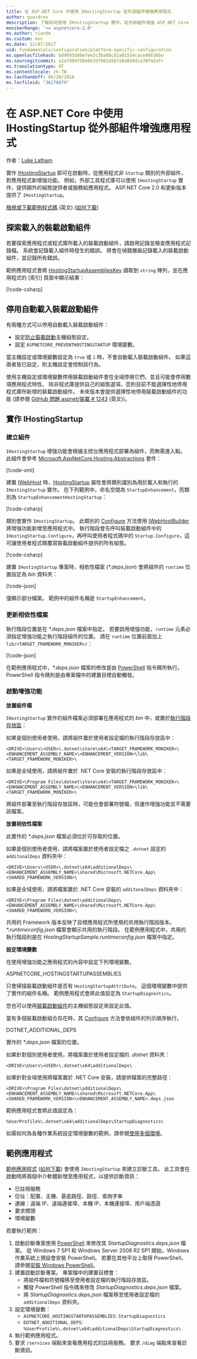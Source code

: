 ```yaml
---
title: 在 ASP.NET Core 中使用 IHostingStartup 從外部組件增強應用程式
author: guardrex
description: 了解如何使用 IHostingStartup 實作，從外部組件增強 ASP.NET Core 應用程式。
monikerRange: '>= aspnetcore-2.0'
ms.author: riande
ms.custom: mvc
ms.date: 12/07/2017
uid: fundamentals/configuration/platform-specific-configuration
ms.openlocfilehash: bd9605dd8efee2c3ba8bc82a81554cace40630be
ms.sourcegitcommit: a1afd04758e663d7062a5bfa8a0d4dca38f42afc
ms.translationtype: HT
ms.contentlocale: zh-TW
ms.lasthandoff: 06/20/2018
ms.locfileid: "36278079"
---
```

# <a name="enhance-an-app-from-an-external-assembly-in-aspnet-core-with-ihostingstartup"></a>在 ASP.NET Core 中使用 IHostingStartup 從外部組件增強應用程式

作者：[Luke Latham](https://github.com/guardrex)

實作 [IHostingStartup](/dotnet/api/microsoft.aspnetcore.hosting.ihostingstartup) 即可在啟動時，從應用程式非 `Startup` 類別的外部組件，對應用程式新增強功能。 例如，外部工具程式庫可以使用 `IHostingStartup` 實作，提供額外的組態提供者或服務給應用程式。 ASP.NET Core 2.0 和更新版本提供了 `IHostingStartup`。

[檢視或下載範例程式碼](https://github.com/aspnet/Docs/tree/master/aspnetcore/fundamentals/configuration/platform-specific-configuration/sample/) \(英文\) ([如何下載](xref:tutorials/index#how-to-download-a-sample))

## <a name="discover-loaded-hosting-startup-assemblies"></a>探索載入的裝載啟動組件

若要探索應用程式或程式庫所載入的裝載啟動組件，請啟用記錄並檢查應用程式記錄檔。 系統會記錄載入組件時發生的錯誤。 將會在偵錯層級記錄載入的裝載啟動組件，並記錄所有錯誤。

範例應用程式會將 [HostingStartupAssembliesKey](/dotnet/api/microsoft.aspnetcore.hosting.webhostdefaults.hostingstartupassemblieskey) 讀取到 `string` 陣列，並在應用程式的 [索引] 頁面中顯示結果：

[!code-csharp[](platform-specific-configuration/sample/HostingStartupSample/Pages/Index.cshtml.cs?name=snippet1&highlight=14-16)]

## <a name="disable-automatic-loading-of-hosting-startup-assemblies"></a>停用自動載入裝載啟動組件

有兩種方式可以停用自動載入裝載啟動組件：

* 設定[防止裝載啟動](xref:fundamentals/host/web-host#prevent-hosting-startup)主機組態設定。
* 設定 `ASPNETCORE_PREVENTHOSTINGSTARTUP` 環境變數。

當主機設定或環境變數設定為 `true` 或 `1` 時，不會自動載入裝載啟動組件。 如果這兩者皆已設定，則主機設定會控制該行為。

使用主機設定或環境變數停用裝載啟動組件會在全域停用它們，並且可能會停用數項應用程式特性。 除非程式庫提供自己的組態選項，否則目前不能選擇性地停用程式庫所新增的裝載啟動組件。 未來版本會提供選擇性地停用裝載啟動組件的功能 (請參閱 [GitHub 問題 aspnet/裝載 # 1243](https://github.com/aspnet/Hosting/pull/1243) (英文))。

## <a name="implement-ihostingstartup"></a>實作 IHostingStartup

### <a name="create-the-assembly"></a>建立組件

`IHostingStartup` 增強功能會根據主控台應用程式部署為組件，而無需進入點。 此組件會參考 [Microsoft.AspNetCore.Hosting.Abstractions](https://www.nuget.org/packages/Microsoft.AspNetCore.Hosting.Abstractions/) 套件：

[!code-xml[](platform-specific-configuration/snapshot_sample/StartupEnhancement.csproj)]

建置 [IWebHost](/dotnet/api/microsoft.aspnetcore.hosting.iwebhost) 時，[HostingStartup](/dotnet/api/microsoft.aspnetcore.hosting.hostingstartupattribute) 屬性會將類別識別為用於載入和執行的 `IHostingStartup` 實作。 在下列範例中，命名空間為 `StartupEnhancement`，而類別為 `StartupEnhancementHostingStartup`：

[!code-csharp[](platform-specific-configuration/snapshot_sample/StartupEnhancement.cs?name=snippet1)]

類別會實作 `IHostingStartup`。 此類別的 [Configure](/dotnet/api/microsoft.aspnetcore.hosting.ihostingstartup.configure) 方法使用 [IWebHostBuilder](/dotnet/api/microsoft.aspnetcore.hosting.iwebhostbuilder) 將增強功能新增至應用程式中。 執行階段會先呼叫裝載啟動組件中的 `IHostingStartup.Configure`，再呼叫使用者程式碼中的 `Startup.Configure`，這可讓使用者程式碼覆寫裝載啟動組件提供的所有組態。

[!code-csharp[](platform-specific-configuration/snapshot_sample/StartupEnhancement.cs?name=snippet2&highlight=3,5)]

建置 `IHostingStartup` 專案時，相依性檔案 (*\*.deps.json*) 會將組件的 `runtime` 位置設定為 *bin* 資料夾：

[!code-json[](platform-specific-configuration/snapshot_sample/StartupEnhancement1.deps.json?range=2-13&highlight=8)]

僅顯示部分檔案。 範例中的組件名稱是 `StartupEnhancement`。

### <a name="update-the-dependencies-file"></a>更新相依性檔案

執行階段位置是在 *\*.deps.json* 檔案中指定。 若要啟用增強功能，`runtime` 元素必須指定增強功能之執行階段組件的位置。 請在 `runtime` 位置前面加上 `lib/<TARGET_FRAMEWORK_MONIKER>/`：

[!code-json[](platform-specific-configuration/snapshot_sample/StartupEnhancement2.deps.json?range=2-13&highlight=8)]

在範例應用程式中，*\*.deps.json* 檔案的修改是由 [PowerShell](/powershell/scripting/powershell-scripting) 指令碼所執行。 PowerShell 指令碼則是由專案檔中的建置目標自動觸發。

### <a name="enhancement-activation"></a>啟動增強功能

**放置組件檔**

`IHostingStartup` 實作的組件檔案必須部署在應用程式的 *bin* 中，或置於[執行階段存放區](/dotnet/core/deploying/runtime-store)：

如果是個別使用者使用，請將組件置於使用者設定檔的執行階段存放區中：

```
<DRIVE>\Users\<USER>\.dotnet\store\x64\<TARGET_FRAMEWORK_MONIKER>\<ENHANCEMENT_ASSEMBLY_NAME>\<ENHANCEMENT_VERSION>\lib\<TARGET_FRAMEWORK_MONIKER>\
```

如果是全域使用，請將組件置於 .NET Core 安裝的執行階段存放區中：

```
<DRIVE>\Program Files\dotnet\store\x64\<TARGET_FRAMEWORK_MONIKER>\<ENHANCEMENT_ASSEMBLY_NAME>\<ENHANCEMENT_VERSION>\lib\<TARGET_FRAMEWORK_MONIKER>\
```

將組件部署至執行階段存放區時，可能也會部署符號檔，但運作增強功能並不需要該檔案。

**放置相依性檔案**

此實作的 *\*.deps.json* 檔案必須位於可存取的位置。

如果是個別使用者使用，請將檔案置於使用者設定檔之 `.dotnet` 設定的 `additonalDeps` 資料夾中：

```
<DRIVE>\Users\<USER>\.dotnet\x64\additionalDeps\<ENHANCEMENT_ASSEMBLY_NAME>\shared\Microsoft.NETCore.App\<SHARED_FRAMEWORK_VERSION>\
```

如果是全域使用，請將檔案置於 .NET Core 安裝的 `additonalDeps` 資料夾中：

```
<DRIVE>\Program Files\dotnet\additionalDeps\<ENHANCEMENT_ASSEMBLY_NAME>\shared\Microsoft.NETCore.App\<SHARED_FRAMEWORK_VERSION>\
```

共用的 Framework 版本反映了目標應用程式所使用的共用執行階段版本。 *\*.runtimeconfig.json* 檔案會顯示共用的執行階段。 在範例應用程式中，共用的執行階段則是在 *HostingStartupSample.runtimeconfig.json* 檔案中指定。

**設定環境變數**

在使用增強功能之應用程式的內容中設定下列環境變數。

ASPNETCORE_HOSTINGSTARTUPASSEMBLIES

只會掃描裝載啟動組件是否有 `HostingStartupAttribute`。 這個環境變數中提供了實作的組件名稱。 範例應用程式會將此值設定為 `StartupDiagnostics`。

您也可以使用[裝載啟動組件](xref:fundamentals/host/web-host#hosting-startup-assemblies)的主機組態設定來設定此值。

當有多個裝載啟動組合存在時，其 [Configure](/dotnet/api/microsoft.aspnetcore.hosting.ihostingstartup.configure) 方法會依組件的列示順序執行。

DOTNET_ADDITIONAL_DEPS

實作的 *\*.deps.json* 檔案的位置。

如果針對個別使用者使用，將檔案置於使用者設定檔的 *.dotnet* 資料夾：

```
<DRIVE>\Users\<USER>\.dotnet\x64\additionalDeps\
```

如果針對全域使用將檔案置於 .NET Core 安裝，請提供檔案的完整路徑：

```
<DRIVE>\Program Files\dotnet\additionalDeps\<ENHANCEMENT_ASSEMBLY_NAME>\shared\Microsoft.NETCore.App\<SHARED_FRAMEWORK_VERSION>\<ENHANCEMENT_ASSEMBLY_NAME>.deps.json
```

範例應用程式會將此值設定為：

```
%UserProfile%\.dotnet\x64\additionalDeps\StartupDiagnostics\
```

如需如何為各種作業系統設定環境變數的範例，請參閱[使用多個環境](xref:fundamentals/environments)。

## <a name="sample-app"></a>範例應用程式

[範例應用程式](https://github.com/aspnet/Docs/tree/master/aspnetcore/fundamentals/configuration/platform-specific-configuration/sample/) ([如何下載](xref:tutorials/index#how-to-download-a-sample)) 會使用 `IHostingStartup` 來建立診斷工具。 此工具會在啟動時將兩個中介軟體新增至應用程式，以提供診斷資訊：

* 已註冊服務
* 位址：配置、主機、基底路徑、路徑、查詢字串
* 連線：遠端 IP、遠端連接埠、本機 IP、本機連接埠、用戶端憑證
* 要求標頭
* 環境變數

若要執行範例：

1. 啟動診斷專案使用 [PowerShell](/powershell/scripting/powershell-scripting) 來修改其 *StartupDiagnostics.deps.json* 檔案。 從 Windows 7 SP1 和 Windows Server 2008 R2 SP1 開始，Windows 作業系統上預設會安裝 PowerShell。 若要在其他平台上取得 PowerShell，請參閱[安裝 Windows PowerShell](/powershell/scripting/setup/installing-windows-powershell)。
2. 建置啟動診斷專案。 專案檔中的建置目標會：
   * 將組件檔和符號檔移至使用者設定檔的執行階段存放區。
   * 觸發 PowerShell 指令碼來修改 *StartupDiagnostics.deps.json* 檔案。
   * 將 *StartupDiagnostics.deps.json* 檔案移至使用者設定檔的 `additionalDeps` 資料夾。
3. 設定環境變數：
    * `ASPNETCORE_HOSTINGSTARTUPASSEMBLIES`: `StartupDiagnostics`
    * `DOTNET_ADDITIONAL_DEPS`: `%UserProfile%\.dotnet\x64\additionalDeps\StartupDiagnostics\`
4. 執行範例應用程式。
5. 要求 `/services` 端點來查看應用程式的註冊服務。 要求 `/diag` 端點來查看診斷資訊。
